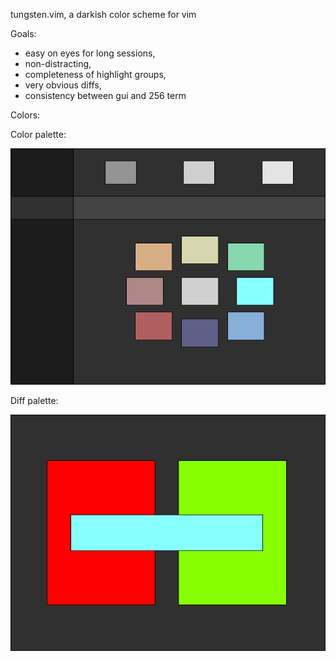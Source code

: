 tungsten.vim, a darkish color scheme for vim

Goals:

- easy on eyes for long sessions,
- non-distracting,
- completeness of highlight groups,
- very obvious diffs,
- consistency between gui and 256 term

Colors:

Color palette:

![](./tungsten-tones.png)

Diff palette:

![](./tungsten-diff.png)

